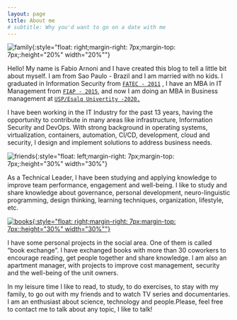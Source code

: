 ```yaml
---
layout: page
title: About me
# subtitle: Why you'd want to go on a date with me
---
```


![family](../img/about/family.jpg){:style="float: right;margin-right: 7px;margin-top: 7px;:height="20%" width="20%""}


Hello! My name is Fabio Arnoni and I have created this blog to tell a little bit about myself. I am from Sao Paulo - Brazil and I am married with no kids. I graduated in Information Security from [`FATEC - 2011`](https://www.fatecsaocaetano.edu.br/) , I have an MBA in IT Management from [`FIAP - 2015`](https://www.fiap.com.br/), and now I am doing an MBA in Business management at [`USP/Esalq Univertity -2020.`](https://mbauspesalq.com/)  

I have been working in the IT Industry for the past 13 years, having the opportunity to contribute in many areas like infrastructure, Information Security and DevOps. With strong background in operating systems, virtualization, containers, automation, CI/CD, development, cloud and security, I design and implement solutions to address business needs.

![friends](../img/about/friends.jpg){:style="float: left;margin-right: 7px;margin-top: 7px;:height="30%" width="30%"}

As a Technical Leader, I have been studying and applying knowledge to improve team performance, engagement and well-being. I like to study and share knowledge about governance, personal development, neuro-linguistic programming, design thinking, learning techniques, organization, lifestyle, etc.


[![books](../img/about/books.jpg){:style="float: right;margin-right: 7px;margin-top: 7px;:height="30%" width="30%""}](../img/about/books.jpg)


I have some personal projects in the social area. One of them is called “book exchange”.  I have exchanged books with more than 30 coworkers to encourage reading, get people together and share knowledge. I am also an apartment manager, with projects to improve cost management, security and the well-being of the unit owners.


In my leisure time I like to read, to study, to do exercises, to stay with my family, to go out with my friends and to watch TV series and documentaries. I am an enthusiast about science, technology and people.Please, feel free to contact me to talk about any topic, I like to talk!


